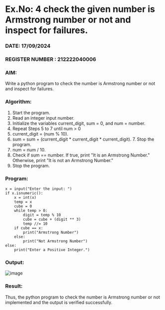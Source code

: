 
# Ex.No: 4 check the given number is Armstrong number or not and inspect for failures.
### DATE:  17/09/2024                                                                  
### REGISTER NUMBER : 212222040006
### AIM: 
Write a python program to check the number is Armstrong number or not and inspect for failures.

### Algorithm:
1.  Start the program.
2.	Read an integer input number.
3.	Initialize the variables current_digit, sum = 0, and num = number.
4.	Repeat Steps 5 to 7 until num > 0
5.	current_digit = (num % 10).
6.	sum = sum + (current_digit * current_digit * current_digit). 7. Stop the program.
7.	num = num / 10.
8.	Check if sum == number. If true, print "It is an Armstrong Number." Otherwise, print "It is not an Armstrong Number."
9.	Stop the program.

### Program:
```
x = input("Enter the input: ")
if x.isnumeric():
    x = int(x)
    temp = x
    cube = 0
    while temp > 0:
        digit = temp % 10
        cube = cube + (digit ** 3)
        temp //= 10
    if cube == x:
        print("Armstrong Number")
    else:
        print("Not Armstrong Number")
else:
    print("Enter a Positive Integer.")
```












### Output:

![image](https://github.com/user-attachments/assets/9a0c7172-e307-4cbc-a21c-94d34ce2cdb2)






### Result:
Thus, the python program to check the number is Armstrong number or not implemented and the output is verified successfully.
